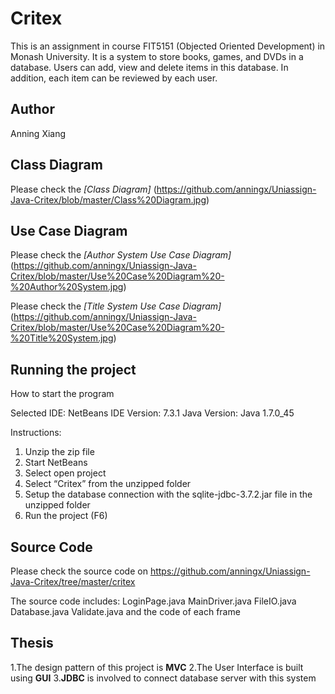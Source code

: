 # Critex

This is an assignment in course FIT5151 (Objected Oriented Development) in Monash University. It is a system to store books, games, and DVDs in a database. Users can add, view and delete items in this database. In addition, each item can be reviewed by each user. 

## Author

Anning Xiang

## Class Diagram

Please check the *[Class Diagram]* (https://github.com/anningx/Uniassign-Java-Critex/blob/master/Class%20Diagram.jpg)

## Use Case Diagram

Please check the *[Author System Use Case Diagram]* (https://github.com/anningx/Uniassign-Java-Critex/blob/master/Use%20Case%20Diagram%20-%20Author%20System.jpg)

Please check the *[Title System Use Case Diagram]* (https://github.com/anningx/Uniassign-Java-Critex/blob/master/Use%20Case%20Diagram%20-%20Title%20System.jpg)

## Running the project

How to start the program

Selected IDE: NetBeans
IDE Version: 7.3.1
Java Version: Java 1.7.0_45

Instructions:
1.	Unzip the zip file
2.	Start NetBeans
3.	Select open project
4.	Select “Critex” from the unzipped folder
5.	Setup the database connection with the sqlite-jdbc-3.7.2.jar file in the unzipped folder
6.	Run the project (F6)

## Source Code
Please check the source code on https://github.com/anningx/Uniassign-Java-Critex/tree/master/critex

The source code includes:
LoginPage.java
MainDriver.java
FileIO.java
Database.java
Validate.java
and the code of each frame 

## Thesis

1.The design pattern of this project is **MVC**
2.The User Interface is built using **GUI**
3.**JDBC** is involved to connect database server with this system
